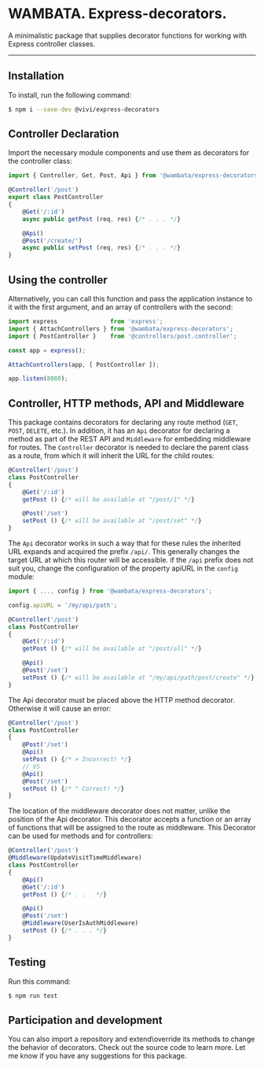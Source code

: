 # WAMBATA. Express-decorators.

A minimalistic package that supplies decorator functions for working with Express controller classes.

* * * * *

## Installation
To install, run the following command:
```bash
$ npm i --save-dev @vivi/express-decorators
```

## Controller Declaration
Import the necessary module components and use them as decorators for the controller class:
```ts
import { Controller, Get, Post, Api } from '@wambata/express-decorators';

@Controller('/post')
export class PostController
{
	@Get('/:id')
	async public getPost (req, res) {/* . . . */}

	@Api()
	@Post('/create/')
	async public setPost (req, res) {/* . . . */}
}
```

## Using the controller
Alternatively, you can call this function and pass the application instance to it with the first argument, and an array of controllers with the second:
```ts
import express               from 'express';
import { AttachControllers } from '@wambata/express-decorators';
import { PostController }    from '@controllers/post.controller';

const app = express();

AttachControllers(app, [ PostController ]);

app.listen(8080);
```

## Controller, HTTP methods, API and Middleware
This package contains decorators for declaring any route method (`GET`, `POST`, `DELETE`, etc.). In addition, it has an `Api` decorator for declaring a method as part of the REST API and `Middleware` for embedding middleware for routes. The `Controller` decorator is needed to declare the parent class as a route, from which it will inherit the URL for the child routes:
```js
@Controller('/post')
class PostController
{
	@Get('/:id')
	getPost () {/* will be available at "/post/1" */}

	@Post('/set')
	setPost () {/* will be available at "/post/set" */}
}
```

The `Api` decorator works in such a way that for these rules the inherited URL expands and acquired the prefix `/api/`. This generally changes the target URL at which this router will be accessible. if the  `/api` prefix does not suit you, change the configuration of the property apiURL in the `config` module:
```ts
import { ..., config } from '@wambata/express-decorators';

config.apiURL = '/my/api/path';

@Controller('/post')
class PostController
{
	@Get('/:id')
	getPost () {/* will be available at "/post/all" */}

	@Api()
	@Post('/set')
	setPost () {/* will be available at "/my/api/path/post/create" */}
}
```

The Api decorator must be placed above the HTTP method decorator. Otherwise it will cause an error:
```ts
@Controller('/post')
class PostController
{
	@Post('/set')
	@Api()
	setPost () {/* × Incorrect! */}
	// VS
	@Api()
	@Post('/set')
	setPost () {/* ° Correct! */}
}
```

The location of the middleware decorator does not matter, unlike the position of the Api decorator. This decorator accepts a function or an array of functions that will be assigned to the route as middleware. This Decorator can be used for methods and for controllers:
```ts
@Controller('/post')
@Middleware(UpdateVisitTimeMiddleware)
class PostController
{
	@Api()
	@Get('/:id')
	getPost () {/* . . . */}

	@Api()
	@Post('/set')
	@Middleware(UserIsAuthMiddleware)
	setPost () {/* . . . */}
}
```

## Testing
Run this command:
```bash
$ npm run test
```

## Participation and development
You can also import a repository and extend\override its methods to change the behavior of decorators. Check out the source code to learn more. Let me know if you have any suggestions for this package.
